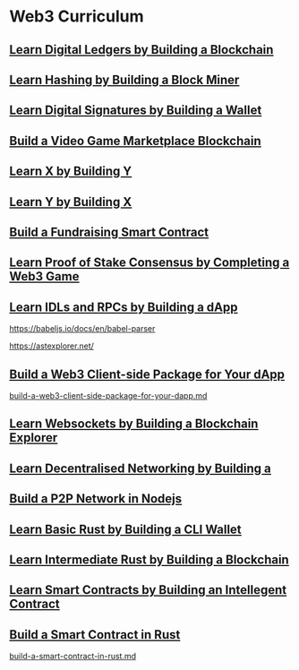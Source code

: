 # Web3 Curriculum

## <u>[Learn Digital Ledgers by Building a Blockchain]()</u>

## <u>[Learn Hashing by Building a Block Miner]()</u>

## <u>[Learn Digital Signatures by Building a Wallet]()</u>

## **<u>[Build a Video Game Marketplace Blockchain]()</u>**

## <u>[Learn X by Building Y]()</u>

## <u>[Learn Y by Building X]()</u>

## **<u>[Build a Fundraising Smart Contract]()</u>**

## <u>[Learn Proof of Stake Consensus by Completing a Web3 Game](./learn-proof-of-stake-consensus-by-completing-a-web3-game/)</u>

## <u>[Learn IDLs and RPCs by Building a dApp]()</u>

https://babeljs.io/docs/en/babel-parser

https://astexplorer.net/

## **<u>[Build a Web3 Client-side Package for Your dApp](./build-a-web3-client-side-package-for-your-dapp/)</u>**

[build-a-web3-client-side-package-for-your-dapp.md](./.freeCodeCamp/tooling/locales/english/build-a-web3-client-side-package-for-your-dapp.md)

## <u>[Learn Websockets by Building a Blockchain Explorer](./learn-websockets-by-building-a-blockchain-explorer/)</u>

## <u>[Learn Decentralised Networking by Building a <something>]()</u>

## **<u>[Build a P2P Network in Nodejs](./build-a-p2p-network-in-nodejs/)</u>**

## <u>[Learn Basic Rust by Building a CLI Wallet](./learn-basic-rust-by-building-a-cli-wallet/)</u>

## <u>[Learn Intermediate Rust by Building a Blockchain](./learn-intermediate-rust-by-building-a-blockchain/)</u>

## <u>[Learn Smart Contracts by Building an Intellegent Contract](./learn-smart-contracts-by-building-an-intellegent-contract/)</u>

## **<u>[Build a Smart Contract in Rust](./build-a-smart-contract-in-rust/)</u>**

[build-a-smart-contract-in-rust.md](./.freeCodeCamp/tooling/locales/english/build-a-smart-contract-in-rust.md)
